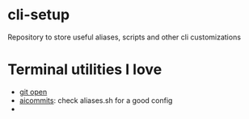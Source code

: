 # cli-setup
Repository to store useful aliases, scripts and other cli customizations

# Terminal utilities I love
- [git open](https://github.com/paulirish/git-open)
- [aicommits](https://github.com/Nutlope/aicommits): check aliases.sh for a good config
- 